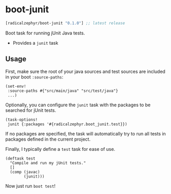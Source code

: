 # boot-junit

[](dependency)
```clojure
[radicalzephyr/boot-junit "0.1.0"] ;; latest release
```
[](/dependency)

Boot task for running jUnit Java tests.

- Provides a `junit` task

## Usage

First, make sure the root of your java sources and test sources are
included in your boot `:source-paths`:

    (set-env!
     :source-paths #{"src/main/java" "src/test/java"}
     ...)

Optionally, you can configure the `junit` task with the packages to be
searched for jUnit tests.

    (task-options!
     junit {:packages '#{radicalzephyr.boot_junit.test}})

If no packages are specified, the task will automatically try to run
all tests in packages defined in the current project.

Finally, I typically define a `test` task for ease of use.

    (deftask test
      "Compile and run my jUnit tests."
      []
      (comp (javac)
            (junit)))

Now just run `boot test`!
